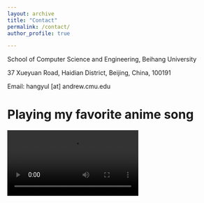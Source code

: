 ```yaml
---
layout: archive
title: "Contact"
permalink: /contact/
author_profile: true

---
```


School of Computer Science and Engineering, Beihang University

37 Xueyuan Road, Haidian District, Beijing, China, 100191

Email: hangyul [at] andrew.cmu.edu



# Playing my favorite anime song

<video  controls="controls">
      <source id="mp4" src="https://github.com/lhy9816/lhy9816.github.io/blob/master/files/Everyay%20World%2012.9.mp4?raw=true" type="video/mp4">
      </video>